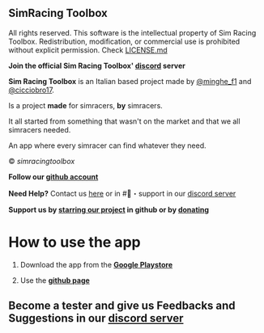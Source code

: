 ## SimRacing Toolbox


All rights reserved. This software is the intellectual property of Sim Racing Toolbox. Redistribution, modification, or commercial use is prohibited without explicit permission. Check [LICENSE.md](https://github.com/SimRacingToolbox/simracingtoolbox.github.io/README.md)

**Join the official Sim Racing Toolbox' [discord](https://discord.gg/E9rQ5yNUyT) server**


**Sim Racing Toolbox** is an Italian based project made by [@minghe_f1](https://linktr.ee/minghef1) and [@cicciobro17](https://github.com/CiccioBro17). 

Is a project **made** for simracers, **by** simracers. 

It all started from something that wasn't on the market and that we all simracers needed. 

An app where every simracer can find whatever they need. 

© *simracingtoolbox*

**Follow our [github account](https://github.com/simracingtoolbox/)**

**Need Help?**
Contact us [here](mailto:simracingtoolbox@gmail.com) or in #🎫・support in our [discord server](https://discord.gg/E9rQ5yNUyT)

**Support us by [starring our project](https://github.com/simracingtoolbox/simracingtoolbox.github.io) in github or by [donating](https://www.paypal.com/donate/?hosted_button_id=D8K22MAX98ZWC)**


# How to use the app

1. Download the app from the [**Google Playstore**](play.google.com/store/apps/details?id=com.simracing.toolbox)

2. Use the [**github page**](simracingtoolbox.github.io)

## Become a tester and give us Feedbacks and Suggestions in our [discord server](https://discord.gg/E9rQ5yNUyT)

